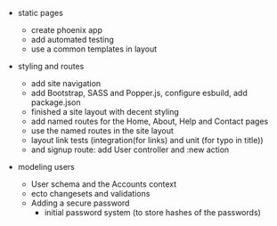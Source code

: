 - static pages
  - create phoenix app
  - add automated testing
  - use a common templates in layout

- styling and routes
  - add site navigation
  - add Bootstrap, SASS and Popper.js, configure esbuild, add package.json
  - finished a site layout with decent styling
  - add named routes for the Home, About, Help and Contact pages
  - use the named routes in the site layout
  - layout link tests (integration(for links) and unit (for typo in title))
  - and signup route: add User controller and :new action

- modeling users
  - User schema and the Accounts context
  - ecto changesets and validations
  - Adding a secure password
    - initial password system (to store hashes of the passwords)
